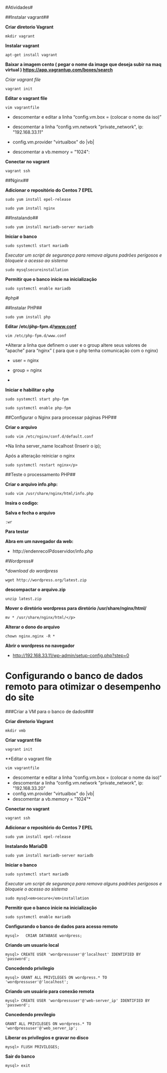 #Atividades#

##Instalar vagrant##

**Criar diretorio Vagrant**


```mkdir vagrant```

**Instalar vagrant**

```apt-get install vagrant```

**Baixar a imagem cento ( pegar o nome da image que deseja subir na maq virtual )
https://app.vagrantup.com/boxes/search**

*Criar vagrant file*

```vagrant init```

**Editar o vagrant file**

```vim vagrantfile```

- descomentar e editar a linha “config.vm.box = (colocar o nome da iso)”</p>
- descomentar a linha “config.vm.network "private_network", ip: "192.168.33.11"</p>
- config.vm.provider "virtualbox" do |vb|</p>
- descomentar a vb.memory = "1024":</p>

**Conectar no vagrant**

```vagrant ssh```

##Nginx##

**Adicionar o repositório do Centos 7 EPEL**

```sudo yum install epel-release```

```sudo yum install nginx```

##Instalando##

```sudo yum install mariadb-server mariadb```

**Iniciar o banco**

```sudo systemctl start mariadb```

*Executar um script de segurança para remova alguns padrões perigosos e bloqueie o acesso ao sistema*

```sudo mysqlsecureinstallation```


**Permitir que o banco inicie na inicialização**

```sudo systemctl enable mariadb```

#php#

##Instalar PHP##

```sudo yum install php```

**Editar /etc/ṕhp-fpm.d/www.conf**

```vim /etc/php-fpm.d/www.conf```

*Alterar a linha que definem o user e o group  altere seus valores de “apache” para “nginx” ( para que o php tenha comunicação com o nginx)

- user = nginx

- group = nginx
*

**Iniciar e habilitar o php**

```sudo systemctl start php-fpm```

```sudo systemctl enable php-fpm```

##Configurar o Nginx para processar páginas PHP##

**Criar o arquivo**

```sudo vim /etc/nginx/conf.d/default.conf```

*Na linha  server_name  localhost (Inserir o ip);

Após a alteração reiniciar o nginx

```sudo systemctl restart nginx</p>```

##Teste o processamento PHP##

**Criar o arquivo info.php:**

```sudo vim /usr/share/nginx/html/info.php```

**Insira o codigo:**

<?php phpinfo(); ?>

**Salva e fecha o arquivo**

```:wr```

**Para testar**

**Abra em um navegador da web:**

- http://endenrecoIPdoservidor/info.php

#Wordpress#

**download do wordpress*

```wget http://wordpress.org/latest.zip```

**descompactar o arquivo.zip**

```unzip latest.zip```

**Mover o diretório wordpress para diretório /usr/share/nginx/html/**

```mv * /usr/share/nginx/html/</p>```

**Alterar o dono do arquivo**

```chown nginx.nginx -R *```

**Abrir o wordpress no navegador**

- http://192.168.33.11/wp-admin/setup-config.php?step=0

# Configurando o banco de dados remoto para otimizar o desempenho do site

###Criar a VM para o banco de dados###

**Criar diretorio Vagrant**

  ```mkdir vmb```

**Criar vagrant file**

  ```vagrant init``` 


**Editar o vagrant file

```vim vagrantfile```

- descomentar e editar a linha “config.vm.box = (colocar o nome da iso)”
- descomentar a linha “config.vm.network "private_network", ip: "192.168.33.20"
- config.vm.provider "virtualbox" do |vb|
- descomentar a vb.memory = "1024"*

**Conectar no vagrant**

```vagrant ssh```

**Adicionar o repositório do Centos 7 EPEL**

```sudo yum install epel-release```


**Instalando MariaDB**

```sudo yum install mariadb-server mariadb```

**Iniciar o banco**

```sudo systemctl start mariadb```

*Executar um script de segurança para remova alguns padrões perigosos e bloqueie o acesso ao sistema*

```sudo mysql<em>secure</em>installation```

**Permitir que o banco inicie na inicialização**

```sudo systemctl enable mariadb```

**Configurando o banco de dados para acesso remoto**

```mysql>   CRIAR DATABASE wordpress;```

**Criando um usuario local**

```mysql> CREATE USER 'wordpressuser'@'localhost' IDENTIFIED BY 'password';```

**Concedendo privilegio**

```mysql> GRANT ALL PRIVILEGES ON wordpress.* TO 'wordpressuser'@'localhost';```

**Criando um usuário para conexão remota**

```mysql> CREATE USER 'wordpressuser'@'web-server_ip' IDENTIFIED BY 'password';```

**Concedendo previlegio**

```GRANT ALL PRIVILEGES ON wordpress.* TO 'wordpressuser'@'web_server_ip';```

**Liberar os privilegios e gravar no disco**

```mysql> FLUSH PRIVILEGES;```

**Sair do banco**

```mysql> exit```

